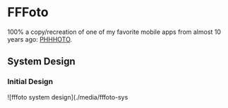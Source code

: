 # FFFoto

100% a copy/recreation of one of my favorite mobile apps from almost 10 years ago: [PHHHOTO](https://phhhoto.com).

## System Design

### Initial Design
![fffoto system design](./media/fffoto-sys